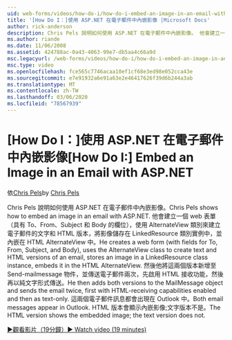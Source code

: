```yaml
---
uid: web-forms/videos/how-do-i/how-do-i-embed-an-image-in-an-email-with-aspnet
title: '[How Do I：]使用 ASP.NET 在電子郵件中內嵌影像 |Microsoft Docs'
author: rick-anderson
description: Chris Pels 說明如何使用 ASP.NET 在電子郵件中內嵌影像。 他會建立一個 web 表單（具有 To、From、Subject 和 Body 的欄位），並使用 AlternateView 。
ms.author: riande
ms.date: 11/06/2008
ms.assetid: 424788ac-0a43-4063-99e7-db5aa4c66a9d
msc.legacyurl: /web-forms/videos/how-do-i/how-do-i-embed-an-image-in-an-email-with-aspnet
msc.type: video
ms.openlocfilehash: fce565c7746acaa10ef1cf68e3ed98e052cca43e
ms.sourcegitcommit: e7e91932a6e91a63e2e46417626f39d6b244a3ab
ms.translationtype: MT
ms.contentlocale: zh-TW
ms.lasthandoff: 03/06/2020
ms.locfileid: "78567939"
---
```

# <a name="how-do-i-embed-an-image-in-an-email-with-aspnet"></a><span data-ttu-id="df601-104">[How Do I：]使用 ASP.NET 在電子郵件中內嵌影像</span><span class="sxs-lookup"><span data-stu-id="df601-104">[How Do I:] Embed an Image in an Email with ASP.NET</span></span>

<span data-ttu-id="df601-105">依[Chris Pels](https://twitter.com/chrispels)</span><span class="sxs-lookup"><span data-stu-id="df601-105">by [Chris Pels](https://twitter.com/chrispels)</span></span>

<span data-ttu-id="df601-106">Chris Pels 說明如何使用 ASP.NET 在電子郵件中內嵌影像。</span><span class="sxs-lookup"><span data-stu-id="df601-106">Chris Pels shows how to embed an image in an email with ASP.NET.</span></span> <span data-ttu-id="df601-107">他會建立一個 web 表單（具有 To、From、Subject 和 Body 的欄位），使用 AlternateView 類別來建立電子郵件的文字和 HTML 版本，將影像儲存在 LinkedResource 類別實例中，並內嵌在 HTML AlternateView 中。</span><span class="sxs-lookup"><span data-stu-id="df601-107">He creates a web form (with fields for To, From, Subject, and Body), uses the AlternateView class to create text and HTML versions of an email, stores an image in a LinkedResource class instance, embeds it in the HTML AlternateView.</span></span> <span data-ttu-id="df601-108">然後他將這兩個版本新增至 Send-mailmessage 物件，並傳送電子郵件兩次，先啟用 HTML 接收功能，然後再以純文字形式傳送。</span><span class="sxs-lookup"><span data-stu-id="df601-108">He then adds both versions to the MailMessage object and sends the email twice, first with HTML-receiving capabilities enabled and then as text-only.</span></span> <span data-ttu-id="df601-109">這兩個電子郵件訊息都會出現在 Outlook 中。</span><span class="sxs-lookup"><span data-stu-id="df601-109">Both email messages appear in Outlook.</span></span> <span data-ttu-id="df601-110">HTML 版本會顯示內嵌影像;文字版本不是。</span><span class="sxs-lookup"><span data-stu-id="df601-110">The HTML version shows the embedded image; the text version does not.</span></span>

[<span data-ttu-id="df601-111">&#9654;觀看影片（19分鐘）</span><span class="sxs-lookup"><span data-stu-id="df601-111">&#9654; Watch video (19 minutes)</span></span>](https://channel9.msdn.com/Blogs/ASP-NET-Site-Videos/how-do-i-embed-an-image-in-an-email-with-aspnet)
